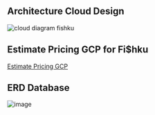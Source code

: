 ## Architecture Cloud Design
![cloud diagram fishku](https://user-images.githubusercontent.com/79828903/170835033-55e954d3-affa-4054-90d8-71169396553b.jpeg)



## Estimate Pricing GCP for Fi$hku
[Estimate Pricing GCP](https://cloud.google.com/products/calculator/#id=15a7b9d9-20c5-4b95-95c4-cd0882e9e64a)



## ERD Database
![image](https://user-images.githubusercontent.com/79828903/171630537-67fc3185-ab03-4ce8-8e9a-407b2112eedd.png)

